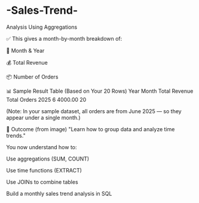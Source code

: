 # -Sales-Trend-
Analysis Using Aggregations

✅ This gives a month-by-month breakdown of:

📅 Month & Year

💰 Total Revenue

📦 Number of Orders

📊 Sample Result Table (Based on Your 20 Rows)
Year	Month	Total Revenue	Total Orders
2025	6	4000.00	20

(Note: In your sample dataset, all orders are from June 2025 — so they appear under a single month.)

🎯 Outcome (from image)
"Learn how to group data and analyze time trends."

You now understand how to:

Use aggregations (SUM, COUNT)

Use time functions (EXTRACT)

Use JOINs to combine tables

Build a monthly sales trend analysis in SQL
